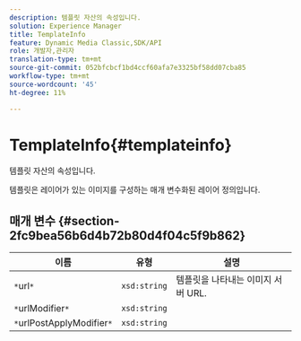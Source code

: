 ```yaml
---
description: 템플릿 자산의 속성입니다.
solution: Experience Manager
title: TemplateInfo
feature: Dynamic Media Classic,SDK/API
role: 개발자,관리자
translation-type: tm+mt
source-git-commit: 052bfcbcf1bd4ccf60afa7e3325bf58dd07cba85
workflow-type: tm+mt
source-wordcount: '45'
ht-degree: 11%

---
```



# TemplateInfo{#templateinfo}

템플릿 자산의 속성입니다.

템플릿은 레이어가 있는 이미지를 구성하는 매개 변수화된 레이어 정의입니다.

## 매개 변수 {#section-2fc9bea56b6d4b72b80d4f04c5f9b862}

| 이름 | 유형 | 설명 |
|---|---|---|
| `*`url`*` | `xsd:string` | 템플릿을 나타내는 이미지 서버 URL. |
| `*`urlModifier`*` | `xsd:string` |  |
| `*`urlPostApplyModifier`*` | `xsd:string` |  |

